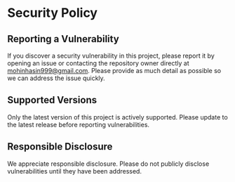 # Security Policy

## Reporting a Vulnerability

If you discover a security vulnerability in this project, please report it by opening an issue or contacting the repository owner directly at mohinhasin999@gmail.com. Please provide as much detail as possible so we can address the issue quickly.

## Supported Versions

Only the latest version of this project is actively supported. Please update to the latest release before reporting vulnerabilities.

## Responsible Disclosure

We appreciate responsible disclosure. Please do not publicly disclose vulnerabilities until they have been addressed.
